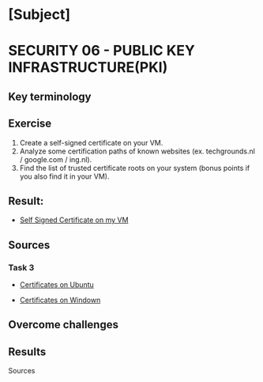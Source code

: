 

# [Subject]
# SECURITY 06 - PUBLIC KEY INFRASTRUCTURE(PKI)

## Key terminology




## Exercise

1. Create a self-signed certificate on your VM.
2. Analyze some certification paths of known websites (ex. techgrounds.nl / google.com / ing.nl).
3. Find the list of trusted certificate roots on your system (bonus points if you also find it in your VM).



## Result:

* [Self Signed Certificate on my VM](../)



## Sources


### Task 3
* [Certificates on Ubuntu](https://betterstack.com/community/questions/how-to-list-all-available-ca-ssl-certificates-on-ubuntu/)

* [Certificates on Windown](https://learn.microsoft.com/en-us/answers/questions/389018/what-is-the-default-root-ca-list-in-windows-10-by.html)

## Overcome challenges




## Results



Sources


